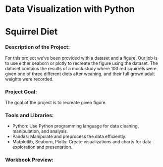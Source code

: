 # Data Visualization with Python

# Squirrel Diet


### Description of the Project:
For this  project we’ve been provided with a dataset and a figure. Our job is to use either seaborn or plotly to recreate the figure using the dataset.
The dataset contains the results of a mock study where 100 red squirrels were given one of three different diets after weaning, and their full grown adult weights were recorded. 

### Project Goal:
The goal of the project is to recreate given figure.

### Tools and Libraries:
-	Python: Use Python programming language for data cleaning, manipulation, and analysis.
-	Pandas: Manipulate and preprocess the data efficiently.
-	Matplotlib, Seaborn, Plotly: Create visualizations and charts for data exploration and presentation.

### Workbook Preview:
